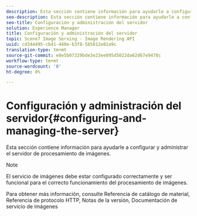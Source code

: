 ```yaml
---
description: Esta sección contiene información para ayudarle a configurar y administrar el servidor de procesamiento de imágenes.
seo-description: Esta sección contiene información para ayudarle a configurar y administrar el servidor de procesamiento de imágenes.
seo-title: Configuración y administración del servidor
solution: Experience Manager
title: Configuración y administración del servidor
topic: Scene7 Image Serving - Image Rendering API
uuid: cd344495-cb41-440e-b3f8-5b5812e81a9c
translation-type: tm+mt
source-git-commit: e8e5b07329bde3e23ee095d5022da62d67e9478c
workflow-type: tm+mt
source-wordcount: '0'
ht-degree: 0%

---
```



# Configuración y administración del servidor{#configuring-and-managing-the-server}

Esta sección contiene información para ayudarle a configurar y administrar el servidor de procesamiento de imágenes.

>[!NOTE]
>
>El servicio de imágenes debe estar configurado correctamente y ser funcional para el correcto funcionamiento del procesamiento de imágenes.

Para obtener más información, consulte Referencia de catálogo de material, Referencia de protocolo HTTP, Notas de la versión, Documentación de servicio de imágenes
